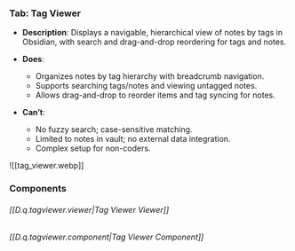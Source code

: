 

### Tab: Tag Viewer

- **Description**: Displays a navigable, hierarchical view of notes by tags in Obsidian, with search and drag-and-drop reordering for tags and notes.

- **Does**:

    - Organizes notes by tag hierarchy with breadcrumb navigation.
    - Supports searching tags/notes and viewing untagged notes.
    - Allows drag-and-drop to reorder items and tag syncing for notes.

- **Can’t**:

    - No fuzzy search; case-sensitive matching.
    - Limited to notes in vault; no external data integration.
    - Complex setup for non-coders.


![[tag_viewer.webp]]



### Components


###### [[D.q.tagviewer.viewer|Tag Viewer Viewer]]

###### [[D.q.tagviewer.component|Tag Viewer Component]]